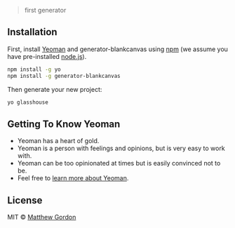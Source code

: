 > first generator

## Installation

First, install [Yeoman](http://yeoman.io) and generator-blankcanvas using [npm](https://www.npmjs.com/) (we assume you have pre-installed [node.js](https://nodejs.org/)).

```bash
npm install -g yo
npm install -g generator-blankcanvas
```

Then generate your new project:

```bash
yo glasshouse
```

## Getting To Know Yeoman

 * Yeoman has a heart of gold.
 * Yeoman is a person with feelings and opinions, but is very easy to work with.
 * Yeoman can be too opinionated at times but is easily convinced not to be.
 * Feel free to [learn more about Yeoman](http://yeoman.io/).

## License

MIT © [Matthew Gordon](mgordon.co)


[npm-image]: https://badge.fury.io/js/generator-blankcanvas.svg
[npm-url]: https://npmjs.org/package/generator-blankcanvas
[travis-image]: https://travis-ci.org//generator-blankcanvas.svg?branch=master
[travis-url]: https://travis-ci.org//generator-blankcanvas
[daviddm-image]: https://david-dm.org//generator-blankcanvas.svg?theme=shields.io
[daviddm-url]: https://david-dm.org//generator-blankcanvas
